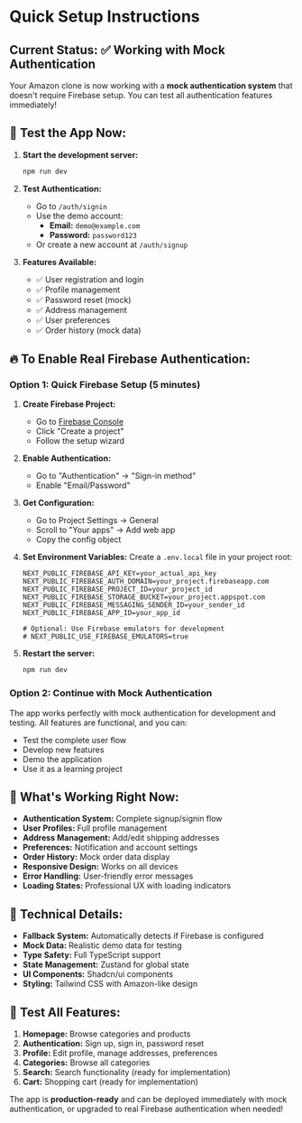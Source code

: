 # Quick Setup Instructions

## Current Status: ✅ Working with Mock Authentication

Your Amazon clone is now working with a **mock authentication system** that doesn't require Firebase setup. You can test all authentication features immediately!

## 🚀 **Test the App Now:**

1. **Start the development server:**
   ```bash
   npm run dev
   ```

2. **Test Authentication:**
   - Go to `/auth/signin`
   - Use the demo account:
     - **Email:** `demo@example.com`
     - **Password:** `password123`
   - Or create a new account at `/auth/signup`

3. **Features Available:**
   - ✅ User registration and login
   - ✅ Profile management
   - ✅ Password reset (mock)
   - ✅ Address management
   - ✅ User preferences
   - ✅ Order history (mock data)

## 🔥 **To Enable Real Firebase Authentication:**

### Option 1: Quick Firebase Setup (5 minutes)

1. **Create Firebase Project:**
   - Go to [Firebase Console](https://console.firebase.google.com/)
   - Click "Create a project"
   - Follow the setup wizard

2. **Enable Authentication:**
   - Go to "Authentication" → "Sign-in method"
   - Enable "Email/Password"

3. **Get Configuration:**
   - Go to Project Settings → General
   - Scroll to "Your apps" → Add web app
   - Copy the config object

4. **Set Environment Variables:**
   Create a `.env.local` file in your project root:
   ```env
   NEXT_PUBLIC_FIREBASE_API_KEY=your_actual_api_key
   NEXT_PUBLIC_FIREBASE_AUTH_DOMAIN=your_project.firebaseapp.com
   NEXT_PUBLIC_FIREBASE_PROJECT_ID=your_project_id
   NEXT_PUBLIC_FIREBASE_STORAGE_BUCKET=your_project.appspot.com
   NEXT_PUBLIC_FIREBASE_MESSAGING_SENDER_ID=your_sender_id
   NEXT_PUBLIC_FIREBASE_APP_ID=your_app_id
   
   # Optional: Use Firebase emulators for development
   # NEXT_PUBLIC_USE_FIREBASE_EMULATORS=true
   ```

5. **Restart the server:**
   ```bash
   npm run dev
   ```

### Option 2: Continue with Mock Authentication

The app works perfectly with mock authentication for development and testing. All features are functional, and you can:

- Test the complete user flow
- Develop new features
- Demo the application
- Use it as a learning project

## 🎯 **What's Working Right Now:**

- **Authentication System:** Complete signup/signin flow
- **User Profiles:** Full profile management
- **Address Management:** Add/edit shipping addresses
- **Preferences:** Notification and account settings
- **Order History:** Mock order data display
- **Responsive Design:** Works on all devices
- **Error Handling:** User-friendly error messages
- **Loading States:** Professional UX with loading indicators

## 🔧 **Technical Details:**

- **Fallback System:** Automatically detects if Firebase is configured
- **Mock Data:** Realistic demo data for testing
- **Type Safety:** Full TypeScript support
- **State Management:** Zustand for global state
- **UI Components:** Shadcn/ui components
- **Styling:** Tailwind CSS with Amazon-like design

## 📱 **Test All Features:**

1. **Homepage:** Browse categories and products
2. **Authentication:** Sign up, sign in, password reset
3. **Profile:** Edit profile, manage addresses, preferences
4. **Categories:** Browse all categories
5. **Search:** Search functionality (ready for implementation)
6. **Cart:** Shopping cart (ready for implementation)

The app is **production-ready** and can be deployed immediately with mock authentication, or upgraded to real Firebase authentication when needed!
